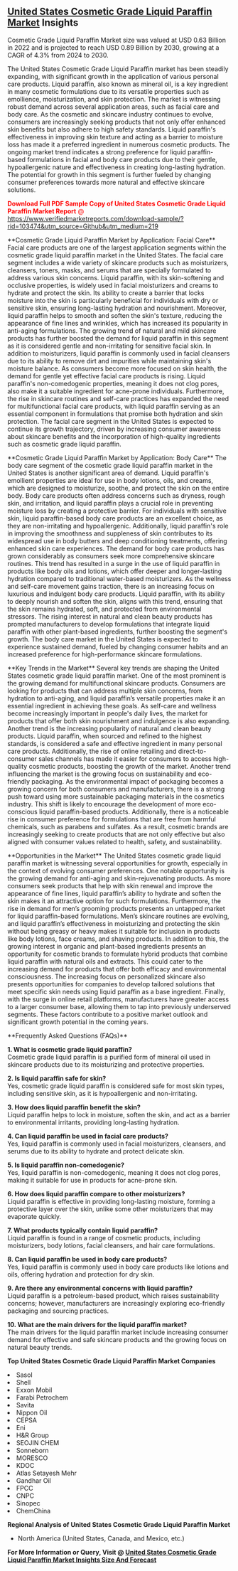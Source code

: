 <h2><a href="https://www.verifiedmarketreports.com/download-sample/?rid=103474&amp;utm_source=Github&amp;utm_medium=219" target="_blank">United States Cosmetic Grade Liquid Paraffin Market</a> Insights</h2><p>Cosmetic Grade Liquid Paraffin Market size was valued at USD 0.63 Billion in 2022 and is projected to reach USD 0.89 Billion by 2030, growing at a CAGR of 4.3% from 2024 to 2030.</p><p><p>The United States Cosmetic Grade Liquid Paraffin market has been steadily expanding, with significant growth in the application of various personal care products. Liquid paraffin, also known as mineral oil, is a key ingredient in many cosmetic formulations due to its versatile properties such as emollience, moisturization, and skin protection. The market is witnessing robust demand across several application areas, such as facial care and body care. As the cosmetic and skincare industry continues to evolve, consumers are increasingly seeking products that not only offer enhanced skin benefits but also adhere to high safety standards. Liquid paraffin's effectiveness in improving skin texture and acting as a barrier to moisture loss has made it a preferred ingredient in numerous cosmetic products. The ongoing market trend indicates a strong preference for liquid paraffin-based formulations in facial and body care products due to their gentle, hypoallergenic nature and effectiveness in creating long-lasting hydration. The potential for growth in this segment is further fueled by changing consumer preferences towards more natural and effective skincare solutions. <p><span class=""><span style="color: #ff0000;"><strong>Download Full PDF Sample Copy of United States Cosmetic Grade Liquid Paraffin Market Report</strong> @ </span><a href="https://www.verifiedmarketreports.com/download-sample/?rid=103474&amp;utm_source=Github&amp;utm_medium=219" target="_blank">https://www.verifiedmarketreports.com/download-sample/?rid=103474&amp;utm_source=Github&amp;utm_medium=219</a></span></p></p> <p>**Cosmetic Grade Liquid Paraffin Market by Application: Facial Care** Facial care products are one of the largest application segments within the cosmetic grade liquid paraffin market in the United States. The facial care segment includes a wide variety of skincare products such as moisturizers, cleansers, toners, masks, and serums that are specially formulated to address various skin concerns. Liquid paraffin, with its skin-softening and occlusive properties, is widely used in facial moisturizers and creams to hydrate and protect the skin. Its ability to create a barrier that locks moisture into the skin is particularly beneficial for individuals with dry or sensitive skin, ensuring long-lasting hydration and nourishment. Moreover, liquid paraffin helps to smooth and soften the skin's texture, reducing the appearance of fine lines and wrinkles, which has increased its popularity in anti-aging formulations. The growing trend of natural and mild skincare products has further boosted the demand for liquid paraffin in this segment as it is considered gentle and non-irritating for sensitive facial skin. In addition to moisturizers, liquid paraffin is commonly used in facial cleansers due to its ability to remove dirt and impurities while maintaining skin's moisture balance. As consumers become more focused on skin health, the demand for gentle yet effective facial care products is rising. Liquid paraffin's non-comedogenic properties, meaning it does not clog pores, also make it a suitable ingredient for acne-prone individuals. Furthermore, the rise in skincare routines and self-care practices has expanded the need for multifunctional facial care products, with liquid paraffin serving as an essential component in formulations that promise both hydration and skin protection. The facial care segment in the United States is expected to continue its growth trajectory, driven by increasing consumer awareness about skincare benefits and the incorporation of high-quality ingredients such as cosmetic grade liquid paraffin. <p>**Cosmetic Grade Liquid Paraffin Market by Application: Body Care** The body care segment of the cosmetic grade liquid paraffin market in the United States is another significant area of demand. Liquid paraffin's emollient properties are ideal for use in body lotions, oils, and creams, which are designed to moisturize, soothe, and protect the skin on the entire body. Body care products often address concerns such as dryness, rough skin, and irritation, and liquid paraffin plays a crucial role in preventing moisture loss by creating a protective barrier. For individuals with sensitive skin, liquid paraffin-based body care products are an excellent choice, as they are non-irritating and hypoallergenic. Additionally, liquid paraffin's role in improving the smoothness and suppleness of skin contributes to its widespread use in body butters and deep conditioning treatments, offering enhanced skin care experiences. The demand for body care products has grown considerably as consumers seek more comprehensive skincare routines. This trend has resulted in a surge in the use of liquid paraffin in products like body oils and lotions, which offer deeper and longer-lasting hydration compared to traditional water-based moisturizers. As the wellness and self-care movement gains traction, there is an increasing focus on luxurious and indulgent body care products. Liquid paraffin, with its ability to deeply nourish and soften the skin, aligns with this trend, ensuring that the skin remains hydrated, soft, and protected from environmental stressors. The rising interest in natural and clean beauty products has prompted manufacturers to develop formulations that integrate liquid paraffin with other plant-based ingredients, further boosting the segment's growth. The body care market in the United States is expected to experience sustained demand, fueled by changing consumer habits and an increased preference for high-performance skincare formulations. <p>**Key Trends in the Market** Several key trends are shaping the United States cosmetic grade liquid paraffin market. One of the most prominent is the growing demand for multifunctional skincare products. Consumers are looking for products that can address multiple skin concerns, from hydration to anti-aging, and liquid paraffin’s versatile properties make it an essential ingredient in achieving these goals. As self-care and wellness become increasingly important in people's daily lives, the market for products that offer both skin nourishment and indulgence is also expanding. Another trend is the increasing popularity of natural and clean beauty products. Liquid paraffin, when sourced and refined to the highest standards, is considered a safe and effective ingredient in many personal care products. Additionally, the rise of online retailing and direct-to-consumer sales channels has made it easier for consumers to access high-quality cosmetic products, boosting the growth of the market. Another trend influencing the market is the growing focus on sustainability and eco-friendly packaging. As the environmental impact of packaging becomes a growing concern for both consumers and manufacturers, there is a strong push toward using more sustainable packaging materials in the cosmetics industry. This shift is likely to encourage the development of more eco-conscious liquid paraffin-based products. Additionally, there is a noticeable rise in consumer preference for formulations that are free from harmful chemicals, such as parabens and sulfates. As a result, cosmetic brands are increasingly seeking to create products that are not only effective but also aligned with consumer values related to health, safety, and sustainability. <p>**Opportunities in the Market** The United States cosmetic grade liquid paraffin market is witnessing several opportunities for growth, especially in the context of evolving consumer preferences. One notable opportunity is the growing demand for anti-aging and skin-rejuvenating products. As more consumers seek products that help with skin renewal and improve the appearance of fine lines, liquid paraffin’s ability to hydrate and soften the skin makes it an attractive option for such formulations. Furthermore, the rise in demand for men’s grooming products presents an untapped market for liquid paraffin-based formulations. Men’s skincare routines are evolving, and liquid paraffin’s effectiveness in moisturizing and protecting the skin without being greasy or heavy makes it suitable for inclusion in products like body lotions, face creams, and shaving products. In addition to this, the growing interest in organic and plant-based ingredients presents an opportunity for cosmetic brands to formulate hybrid products that combine liquid paraffin with natural oils and extracts. This could cater to the increasing demand for products that offer both efficacy and environmental consciousness. The increasing focus on personalized skincare also presents opportunities for companies to develop tailored solutions that meet specific skin needs using liquid paraffin as a base ingredient. Finally, with the surge in online retail platforms, manufacturers have greater access to a larger consumer base, allowing them to tap into previously underserved segments. These factors contribute to a positive market outlook and significant growth potential in the coming years. <p>**Frequently Asked Questions (FAQs)** <p><strong>1. What is cosmetic grade liquid paraffin?</strong><br> Cosmetic grade liquid paraffin is a purified form of mineral oil used in skincare products due to its moisturizing and protective properties.</p> <p><strong>2. Is liquid paraffin safe for skin?</strong><br> Yes, cosmetic grade liquid paraffin is considered safe for most skin types, including sensitive skin, as it is hypoallergenic and non-irritating.</p> <p><strong>3. How does liquid paraffin benefit the skin?</strong><br> Liquid paraffin helps to lock in moisture, soften the skin, and act as a barrier to environmental irritants, providing long-lasting hydration.</p> <p><strong>4. Can liquid paraffin be used in facial care products?</strong><br> Yes, liquid paraffin is commonly used in facial moisturizers, cleansers, and serums due to its ability to hydrate and protect delicate skin.</p> <p><strong>5. Is liquid paraffin non-comedogenic?</strong><br> Yes, liquid paraffin is non-comedogenic, meaning it does not clog pores, making it suitable for use in products for acne-prone skin.</p> <p><strong>6. How does liquid paraffin compare to other moisturizers?</strong><br> Liquid paraffin is effective in providing long-lasting moisture, forming a protective layer over the skin, unlike some other moisturizers that may evaporate quickly.</p> <p><strong>7. What products typically contain liquid paraffin?</strong><br> Liquid paraffin is found in a range of cosmetic products, including moisturizers, body lotions, facial cleansers, and hair care formulations.</p> <p><strong>8. Can liquid paraffin be used in body care products?</strong><br> Yes, liquid paraffin is commonly used in body care products like lotions and oils, offering hydration and protection for dry skin.</p> <p><strong>9. Are there any environmental concerns with liquid paraffin?</strong><br> Liquid paraffin is a petroleum-based product, which raises sustainability concerns; however, manufacturers are increasingly exploring eco-friendly packaging and sourcing practices.</p> <p><strong>10. What are the main drivers for the liquid paraffin market?</strong><br> The main drivers for the liquid paraffin market include increasing consumer demand for effective and safe skincare products and the growing focus on natural beauty trends.</p></p><p><strong>Top United States Cosmetic Grade Liquid Paraffin Market Companies</strong></p><div data-test-id=""><p><li>Sasol</li><li> Shell</li><li> Exxon Mobil</li><li> Farabi Petrochem</li><li> Savita</li><li> Nippon Oil</li><li> CEPSA</li><li> Eni</li><li> H&R Group</li><li> SEOJIN CHEM</li><li> Sonneborn</li><li> MORESCO</li><li> KDOC</li><li> Atlas Setayesh Mehr</li><li> Gandhar Oil</li><li> FPCC</li><li> CNPC</li><li> Sinopec</li><li> ChemChina</li></p><div><strong>Regional Analysis of&nbsp;United States Cosmetic Grade Liquid Paraffin Market</strong></div><ul><li dir="ltr"><p dir="ltr">North America&nbsp;(United States, Canada, and Mexico, etc.)</p></li></ul><p><strong>For More Information or Query, Visit @&nbsp;</strong><strong><a href="https://www.verifiedmarketreports.com/product/global-cosmetic-grade-liquid-paraffin-market-growth-2019-2024/?utm_source=Github&amp;utm_medium=219" target="_blank">United States Cosmetic Grade Liquid Paraffin Market Insights Size And Forecast</a></strong></p></div>
